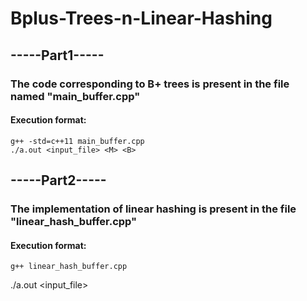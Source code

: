# Bplus-Trees-n-Linear-Hashing
## -----Part1-----

### The code corresponding to B+ trees is present in the file named "main_buffer.cpp"
#### Execution format:
	g++ -std=c++11 main_buffer.cpp
	./a.out <input_file> <M> <B>


## -----Part2-----
### The implementation of linear hashing is present in the file "linear_hash_buffer.cpp"
#### Execution format:
	g++ linear_hash_buffer.cpp
./a.out <input_file> <M> <B>
